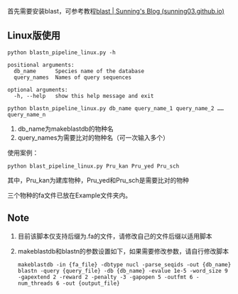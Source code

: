 首先需要安装blast，可参考教程[blast | Sunning's Blog (sunning03.github.io)](https://sunning03.github.io/2024/03/12/blast/)

## Linux版使用



`python blastn_pipeline_linux.py -h`

```
positional arguments:
  db_name      Species name of the database
  query_names  Names of query sequences

optional arguments:
  -h, --help   show this help message and exit
```

`python blastn_pipeline_linux.py db_name query_name_1 query_name_2 ……query_name_n`  

1. db_name为makeblastdb的物种名
2. query_names为需要比对的物种名（可一次输入多个）

使用案例：

`python blast_pipeline_linux.py Pru_kan Pru_yed Pru_sch`

其中，Pru_kan为建库物种，Pru_yed和Pru_sch是需要比对的物种

三个物种的fa文件已放在Example文件夹内。

## Note

1. 目前该脚本仅支持后缀为.fa的文件，请修改自己的文件后缀以适用脚本

2. makeblastdb和blastn的参数设置如下，如果需要修改参数，请自行修改脚本

   ```
   makeblastdb -in {fa_file} -dbtype nucl -parse_seqids -out {db_name}
   blastn -query {query_file} -db {db_name} -evalue 1e-5 -word_size 9 -gapextend 2 -reward 2 -penalty -3 -gapopen 5 -outfmt 6 -num_threads 6 -out {output_file}
   ```

   